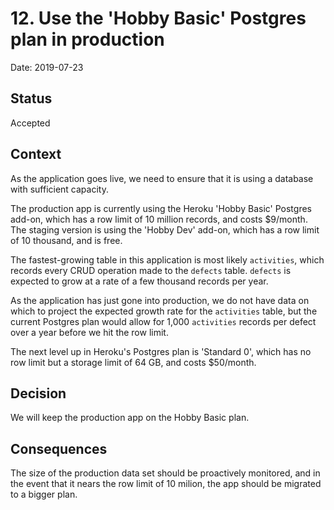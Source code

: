 # 12. Use the 'Hobby Basic' Postgres plan in production

Date: 2019-07-23

## Status

Accepted

## Context

As the application goes live, we need to ensure that it is using a database with
sufficient capacity.

The production app is currently using the Heroku 'Hobby Basic' Postgres add-on,
which has a row limit of 10 million records, and costs $9/month. The staging
version is using the 'Hobby Dev' add-on, which has a row limit of 10 thousand,
and is free.

The fastest-growing table in this application is most likely `activities`, which
records every CRUD operation made to the `defects` table. `defects` is expected
to grow at a rate of a few thousand records per year.

As the application has just gone into production, we do not have data on which
to project the expected growth rate for the `activities` table, but the current
Postgres plan would allow for 1,000 `activities` records per defect over a year
before we hit the row limit.

The next level up in Heroku's Postgres plan is 'Standard 0', which has no row
limit but a storage limit of 64 GB, and costs $50/month.

## Decision

We will keep the production app on the Hobby Basic plan.

## Consequences

The size of the production data set should be proactively monitored, and in the
event that it nears the row limit of 10 milion, the app should be migrated to a
bigger plan.
